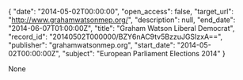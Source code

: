 {
  "date": "2014-05-02T00:00:00", 
  "open_access": false, 
  "target_url": "http://www.grahamwatsonmep.org/", 
  "description": null, 
  "end_date": "2014-06-07T01:00:00Z", 
  "title": "Graham Watson Liberal Democrat", 
  "record_id": "20140502T000000/BZY6nAC9tv5BzzuJGSIzxA==", 
  "publisher": "grahamwatsonmep.org", 
  "start_date": "2014-05-02T00:00:00Z", 
  "subject": "European Parliament Elections 2014"
}

None